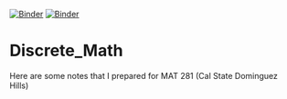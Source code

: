 [![Binder](https://mybinder.org/badge_logo.svg)](https://mybinder.org/v2/gh/wypong/Discrete_Math/HEAD)
[![Binder](https://mybinder.org/badge_logo.svg)](https://mybinder.org/v2/gh/wypong/Discrete_Math/blob/main/Sets.ipynb)

# Discrete_Math
Here are some notes that I prepared for MAT 281 (Cal State Dominguez Hills)
